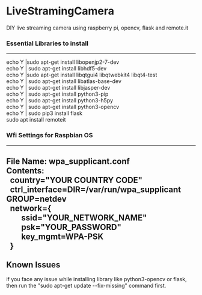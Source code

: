 # LiveStramingCamera
DIY live streaming camera using raspberry pi, opencv, flask and remote.it</br>

### Essential Libraries to install<br/>
---------------------------
echo Y |sudo apt-get install libopenjp2-7-dev<br/>
echo Y | sudo apt-get install libhdf5-dev<br/>
echo Y |sudo apt-get install libqtgui4 libqtwebkit4 libqt4-test<br/>
echo Y | sudo apt-get install libatlas-base-dev<br/>
echo Y | sudo apt-get install libjasper-dev<br/>
echo Y | sudo apt-get install python3-pip<br/>
echo Y | sudo apt-get install python3-h5py<br/>
echo Y | sudo apt-get install python3-opencv<br/>
echo Y | sudo pip3 install flask<br/>
sudo apt install remoteit<br/>



### Wfi Settings for Raspbian OS</br>
------------------------------
**File Name:** wpa_supplicant.conf<br/>
**Contents:**<br/>
&nbsp;&nbsp;country="YOUR COUNTRY CODE"<br/>
&nbsp;&nbsp;ctrl_interface=DIR=/var/run/wpa_supplicant GROUP=netdev<br/>
&nbsp;&nbsp;network={<br/>
&nbsp;&nbsp;&nbsp;&nbsp;&nbsp;&nbsp;&nbsp;&nbsp;ssid="YOUR_NETWORK_NAME"<br/>
&nbsp;&nbsp;&nbsp;&nbsp;&nbsp;&nbsp;&nbsp;&nbsp;psk="YOUR_PASSWORD"<br/>
&nbsp;&nbsp;&nbsp;&nbsp;&nbsp;&nbsp;&nbsp;&nbsp;key_mgmt=WPA-PSK<br/>
&nbsp;&nbsp;}
</br></br>
Known Issues</br>
--------------------
if you face any issue while installing library like python3-opencv or flask,</br>
then run the "sudo apt-get update --fix-missing" command first.
